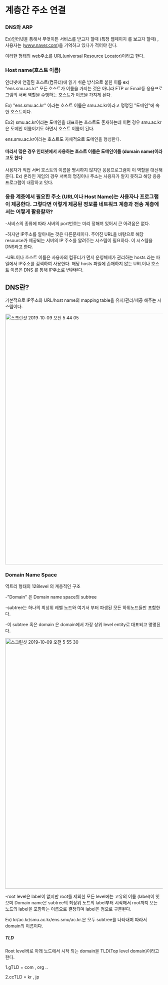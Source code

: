 # 계층간 주소 연결

### DNS와 ARP

Ex)인터넷을 통해서 무엇이든 서비스를 받고자 할때 (특정 웹페이지 를 보고자 할때) , 사용자는 (www.naver.com)을 기억하고 있다가 적어야 한다.

이러한 형태의 web주소를 URL(universal Resource Locator)이라고 한다.

### Host name(호스트 이름)

인터넷에 연결된 호스트(컴퓨터)에 읽기 쉬운 방식으로 붙힌 이름 ex) "ens.smu.ac.kr" 모든 호스트가 이름을 가지는 것은 아니라 FTP or Email등 응용프로그램의 서버 역할을 수행하는 호스트가 이름을 가지게 된다.

Ex) "ens.smu.ac.kr" 이라는 호스트 이름은 smu.ac.kr이라고 명명된 "도메인"에 속한 호스트이다.

Ex2) smu.ac.kr이라는 도메인을 대표하는 호스트도 존재하는데 이런 경우 smu.ac.kr은 도메인 이름이기도 하면서 호스트 이름이 된다.

ens.smu.ac.kr이라는 호스트도 자체적으로 도메인을 형성한다. 

#### 따라서 많은 경우 인터넷에서 사용하는 호스트 이름은 도메인이름 (domain name)이라고도 한다

사용자가 직접 서버 호스트의 이름을 명시하지 않지만 응용프로그램이 이 역할을 대신해준다. Ex) 온라인 게임의 경우 서버의 명칭이나 주소는 사용자가 알지 못하고 해당 응용프로그램이 내장하고 잇다.

### 응용 계층에서 필요한 주소 (URL이나 Host Name)는 사용자나 프로그램이 제공한다. 그렇다면 이렇게 제공된 정보를 네트워크 계층과 전송 계층에서는 어떻게 활용할까?

-서비스의 종류에 따라 서버의 port번호는 미리 정해져 있어서 큰 어려움은 없다.

-하지만 IP주소를 알아내는 것은 다른문제이다. 주어진 URL을 바탕으로 해당 resource가 제공되는 서버의 IP 주소를 알려주는 시스템이 필요하다. 이 시스템을 DNS라고 한다.

-URL이나 호스트 이름은 사용자의 컴퓨터가 먼저 운영체제가 관리하는 hosts 라는 파일에서 IP주소를 검색하여 사용한다. 해당 hosts 파일에 존재하지 않는 URL이나 호스트 이름은 DNS 를 통해 IP주소로 변환된다.

## DNS란?

기본적으로 IP주소와 URL/host name의 mapping table을 유지/관리/제공 해주는 시스템이다.

<img width="800" alt="스크린샷 2019-10-09 오전 5 44 05" src="https://user-images.githubusercontent.com/48313074/66431874-d5b56500-ea57-11e9-991c-165ba6d8cce4.png">

### Domain Name Space

역트리 형태의 128level 의 계층적인 구조

-"Domain" 은 Domain name space의 subtree

-subtree는 하나의 최상위 레벨 노드와 여기서 부터 파생된 모든 하위노드들만 포함한다.

-이 subtree 혹은 domain 은 domain에서 가장 상위 level entity로 대표되고 명명된다.





<img width="800" alt="스크린샷 2019-10-09 오전 5 55 30" src="https://user-images.githubusercontent.com/48313074/66432597-6b052900-ea59-11e9-9322-01b4f15f815a.png">

-root level은 label이 없지만 root를 제외한 모든 level에는 고유의 이름 (label)이 잇으며 Domain name은 subtree의 최상위 노드의 label부터 시작해서 root까지 모든 노드의 label을 포함하는 이름으로 결정되며 label은 점으로 구분된다.

Ex) kr/ac.kr/smu.ac.kr/ens.smu/ac.kr.은 모두 subtree를 나타내며 따라서 domain의 이름이다.

##### TLD

Root level바로 아래 노드에서 시작 되는 domain을 TLD(Top level domain)이라고 한다.

1.gTLD = com , org ..

2.ccTLD = kr , jp



